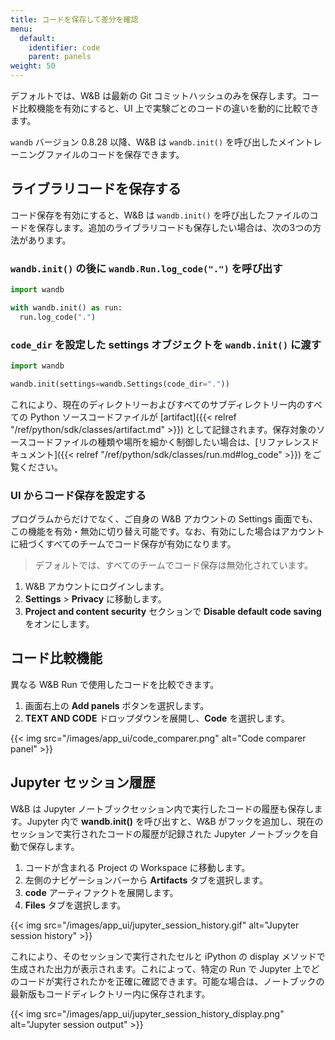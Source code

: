 ```yaml
---
title: コードを保存して差分を確認
menu:
  default:
    identifier: code
    parent: panels
weight: 50
---
```


デフォルトでは、W&B は最新の Git コミットハッシュのみを保存します。コード比較機能を有効にすると、UI 上で実験ごとのコードの違いを動的に比較できます。

`wandb` バージョン 0.8.28 以降、W&B は `wandb.init()` を呼び出したメイントレーニングファイルのコードを保存できます。

## ライブラリコードを保存する

コード保存を有効にすると、W&B は `wandb.init()` を呼び出したファイルのコードを保存します。追加のライブラリコードも保存したい場合は、次の3つの方法があります。

### `wandb.init()` の後に `wandb.Run.log_code(".")` を呼び出す

```python
import wandb

with wandb.init() as run:
  run.log_code(".")
```

### `code_dir` を設定した settings オブジェクトを `wandb.init()` に渡す

```python
import wandb

wandb.init(settings=wandb.Settings(code_dir="."))
```

これにより、現在のディレクトリーおよびすべてのサブディレクトリー内のすべての Python ソースコードファイルが [artifact]({{< relref "/ref/python/sdk/classes/artifact.md" >}}) として記録されます。保存対象のソースコードファイルの種類や場所を細かく制御したい場合は、[リファレンスドキュメント]({{< relref "/ref/python/sdk/classes/run.md#log_code" >}}) をご覧ください。

### UI からコード保存を設定する

プログラムからだけでなく、ご自身の W&B アカウントの Settings 画面でも、この機能を有効・無効に切り替え可能です。なお、有効にした場合はアカウントに紐づくすべてのチームでコード保存が有効になります。

> デフォルトでは、すべてのチームでコード保存は無効化されています。

1. W&B アカウントにログインします。
2. **Settings** > **Privacy** に移動します。
3. **Project and content security** セクションで **Disable default code saving** をオンにします。

## コード比較機能

異なる W&B Run で使用したコードを比較できます。

1. 画面右上の **Add panels** ボタンを選択します。
2. **TEXT AND CODE** ドロップダウンを展開し、**Code** を選択します。

{{< img src="/images/app_ui/code_comparer.png" alt="Code comparer panel" >}}

## Jupyter セッション履歴

W&B は Jupyter ノートブックセッション内で実行したコードの履歴も保存します。Jupyter 内で **wandb.init()** を呼び出すと、W&B がフックを追加し、現在のセッションで実行されたコードの履歴が記録された Jupyter ノートブックを自動で保存します。

1. コードが含まれる Project の Workspace に移動します。
2. 左側のナビゲーションバーから **Artifacts** タブを選択します。
3. **code** アーティファクトを展開します。
4. **Files** タブを選択します。

{{< img src="/images/app_ui/jupyter_session_history.gif" alt="Jupyter session history" >}}

これにより、そのセッションで実行されたセルと iPython の display メソッドで生成された出力が表示されます。これによって、特定の Run で Jupyter 上でどのコードが実行されたかを正確に確認できます。可能な場合は、ノートブックの最新版もコードディレクトリー内に保存されます。

{{< img src="/images/app_ui/jupyter_session_history_display.png" alt="Jupyter session output" >}}